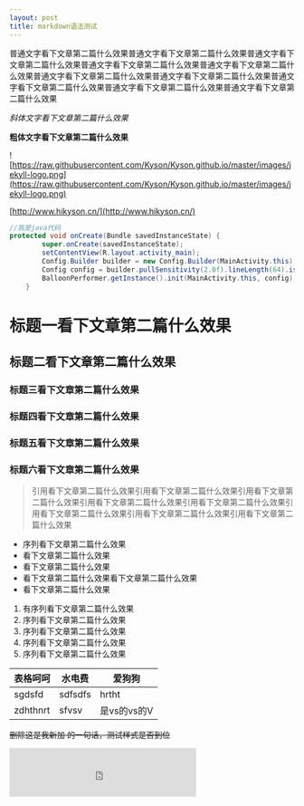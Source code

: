 ```yaml
---
layout: post
title: markdown语法测试
---
```


普通文字看下文章第二篇什么效果普通文字看下文章第二篇什么效果普通文字看下文章第二篇什么效果普通文字看下文章第二篇什么效果普通文字看下文章第二篇什么效果普通文字看下文章第二篇什么效果普通文字看下文章第二篇什么效果普通文字看下文章第二篇什么效果普通文字看下文章第二篇什么效果普通文字看下文章第二篇什么效果

*斜体文字看下文章第二篇什么效果*

**粗体文字看下文章第二篇什么效果**

![https://raw.githubusercontent.com/Kyson/Kyson.github.io/master/images/jekyll-logo.png](https://raw.githubusercontent.com/Kyson/Kyson.github.io/master/images/jekyll-logo.png)

[http://www.hikyson.cn/](http://www.hikyson.cn/)


```java
//我是java代码
protected void onCreate(Bundle savedInstanceState) {
        super.onCreate(savedInstanceState);
        setContentView(R.layout.activity_main);
        Config.Builder builder = new Config.Builder(MainActivity.this);
        Config config = builder.pullSensitivity(2.0f).lineLength(64).isOnlyDestop(false).flyDuration(3000).balloonCount(6).create();
        BalloonPerformer.getInstance().init(MainActivity.this, config);
    }
```


# 标题一看下文章第二篇什么效果
## 标题二看下文章第二篇什么效果
### 标题三看下文章第二篇什么效果
### 标题四看下文章第二篇什么效果
### 标题五看下文章第二篇什么效果
### 标题六看下文章第二篇什么效果


> 引用看下文章第二篇什么效果引用看下文章第二篇什么效果引用看下文章第二篇什么效果引用看下文章第二篇什么效果引用看下文章第二篇什么效果引用看下文章第二篇什么效果引用看下文章第二篇什么效果引用看下文章第二篇什么效果

- 序列看下文章第二篇什么效果
- 看下文章第二篇什么效果
- 看下文章第二篇什么效果
- 看下文章第二篇什么效果看下文章第二篇什么效果
- 看下文章第二篇什么效果

1. 有序列看下文章第二篇什么效果
2. 序列看下文章第二篇什么效果
3. 序列看下文章第二篇什么效果
4. 序列看下文章第二篇什么效果
5. 序列看下文章第二篇什么效果

|表格呵呵|水电费|爱狗狗|
|---|---|---|
|sgdsfd|sdfsdfs|hrtht|
|zdhthnrt|sfvsv|是vs的vs的V|

~~删除这是我新加 的一句话，测试样式是否到位~~

<iframe frameborder="no" border="0" marginwidth="0" marginheight="0" width=330 height=86 src="http://music.163.com/outchain/player?type=2&id=201900&auto=1&height=66"></iframe>